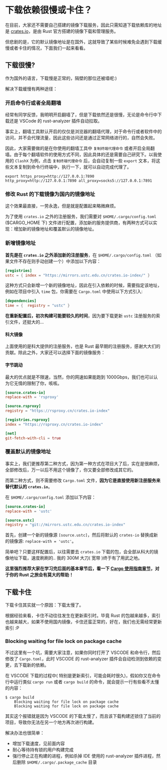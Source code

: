 # 下载依赖很慢或卡住？
在目前，大家还不需要自己搭建的镜像下载服务，因此只需知道下载依赖库的地址是 [crates.io](https://crates.io)，是由 Rust 官方搭建的镜像下载和管理服务。

但悲剧的是，它的默认镜像地址是在国外，这就导致了某些时候难免会遇到下载缓慢或者卡住的情况，下面我们一起来看看。


## 下载很慢?

作为国外的语言，下载慢是正常的，隔壁的那位还被墙呢:) 

解决下载缓慢有两种途径：


### 开启命令行或者全局翻墙
经常有同学反馈，我明明开启翻墙了，但是下载依然还是很慢，无论是命令行中下载还是 VSCode 的 rust-analyzer 插件自动拉取。

事实上，翻墙工具默认开启的仅仅是浏览器的翻墙代理，对于命令行或者软件中的访问，并不会代理流量，因此这些访问还是通过正常网络进行的，自然会失败。

因此，大家需要做的是在你使用的翻墙工具中 `复制终端代理命令` 或者开启全局翻墙。由于每个翻墙软件的使用方式不同，因此具体的还是需要自己研究下。以我使用的 `ClashX` 为例，点击 `复制终端代理命令` 后，会自动复制一些 `export` 文本，将这些文本复制到命令行终端中，执行一下，就可以自动完成代理了。

```shell
export https_proxy=http://127.0.0.1:7890 http_proxy=http://127.0.0.1:7890 all_proxy=socks5://127.0.0.1:7891
```

###  修改 Rust 的下载镜像为国内的镜像地址
这个效果最直接，一劳永逸，但是就是配置起来略微麻烦。

为了使用 `crates.io` 之外的注册服务，我们需要对 `$HOME/.cargo/config.toml` ($CARGO_HOME 下) 文件进行配置，添加新的服务提供商，有两种方式可以实现：增加新的镜像地址和覆盖默认的镜像地址。

### 新增镜像地址


**首先是在 `crates.io` 之外添加新的注册服务**，在 `$HOME/.cargo/config.toml` （如果文件不存在则手动创建一个）中添加以下内容：

```toml
[registries]
ustc = { index = "https://mirrors.ustc.edu.cn/crates.io-index/" }
```

这种方式只会新增一个新的镜像地址，因此在引入依赖的时候，需要指定该地址，例如在项目中引入 `time` 包，你需要在 `Cargo.toml` 中使用以下方式引入:

```toml
[dependencies]
time = {  registry = "ustc" }
```

**在重新配置后，初次构建可能要较久的时间**，因为要下载更新 `ustc` 注册服务的索引文件，还挺大的...

#### 科大镜像
上面使用的是科大提供的注册服务，也是 Rust 最早期的注册服务，感谢大大们的贡献。除此之外，大家还可以选择下面的镜像服务：

#### 字节跳动

最大的优点就是不限速，当然，你的网速如果能跑到 1000Gbps，我们也可以认为它无情的限制了你，咳咳。

```toml
[source.crates-io]
replace-with = 'rsproxy'

[source.rsproxy]
registry = "https://rsproxy.cn/crates.io-index"

[registries.rsproxy]
index = "https://rsproxy.cn/crates.io-index"

[net]
git-fetch-with-cli = true
```


### 覆盖默认的镜像地址
事实上，我们更推荐第二种方式，因为第一种方式在项目大了后，实在是很麻烦，全部修改后，万一以后不用这个镜像了，你又要全部修改成其它的。

而第二种方式，则不需要修改 `Cargo.toml` 文件，**因为它是直接使用新注册服务来替代默认的 `crates.io`**。

在 `$HOME/.cargo/config.toml` 添加以下内容：

```toml
[source.crates-io]
replace-with = 'ustc'

[source.ustc]
registry = "git://mirrors.ustc.edu.cn/crates.io-index"
```

首先，创建一个新的镜像源 `[source.ustc]`，然后将默认的 `crates-io` 替换成新的镜像源: `replace-with = 'ustc'`。

简单吧？只要这样配置后，以往需要去 `crates.io` 下载的包，会全部从科大的镜像地址下载，速度刷刷的.. 我的 300M 大刀( 宽带 )终于有了用武之地。

**这里强烈推荐大家在学习完后面的基本章节后，看一下 [Cargo 使用指南章节](https://course.rs/cargo/intro.html)，对于你的 Rust 之旅会有莫大的帮助！**


## 下载卡住
下载卡住其实就一个原因：下载太慢了。

根据经验来看，卡住不动往往发生在更新索引时。毕竟 Rust 的包越来越多，索引也越来越大，如果不使用国内镜像，卡住还蛮正常的，好在，我们也无需经常更新索引 :P

### Blocking waiting for file lock on package cache
不过这里有一个坑，需要大家注意，如果你同时打开了 VSCODE 和命令行，然后修改了 `Cargo.toml`，此时 VSCODE 的 rust-analyzer 插件会自动检测到依赖的变更，去下载新的依赖。

在 VSCODE 下载的过程中( 特别是更新索引，可能会耗时很久)，假如你又在命令行中运行类似 `cargo run` 或者 `cargo build` 的命令，就会提示一行有些看不太懂的内容：

```shell
$ cargo build
    Blocking waiting for file lock on package cache
    Blocking waiting for file lock on package cache
```

其实这个报错就是因为 VSCODE 的下载太慢了，而且该下载构建还锁住了当前的项目，导致你无法在另一个地方再次进行构建。

解决办法也很简单：

- 增加下载速度，见前面内容
- 耐心等待持有锁的用户构建完成
- 强行停止正在构建的进程，例如杀掉 IDE 使用的 rust-analyzer 插件进程，然后删除 `$HOME/.cargo/.package_cache` 目录


